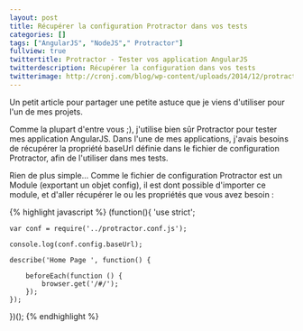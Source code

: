 ```yaml
---
layout: post
title: Récupérer la configuration Protractor dans vos tests
categories: []
tags: ["AngularJS", "NodeJS"," Protractor"]
fullview: true
twittertitle: Protractor - Tester vos application AngularJS 
twitterdescription: Récupérer la configuration dans vos tests
twitterimage: http://cronj.com/blog/wp-content/uploads/2014/12/protractor-qa-logo.png
---
```


Un petit article pour partager une petite astuce que je viens d'utiliser pour l'un de mes projets. 

Comme la plupart d'entre vous ;), j'utilise bien sûr Protractor pour tester mes application AngularJS. Dans l'une de mes applications, j'avais besoins de récupérer la propriété baseUrl définie dans le fichier de configuration Protractor, afin de l'utiliser dans mes tests. 

Rien de plus simple... Comme le fichier de configuration Protractor est un Module (exportant un objet config), il est dont possible d'importer ce module, et d'aller récupérer le ou les propriétés que vous avez besoin : 

{% highlight javascript %}
(function(){
	'use strict';

	var conf = require('../protractor.conf.js');
	
	console.log(conf.config.baseUrl);

	describe('Home Page ', function() {

		beforeEach(function () {
			browser.get('/#/');
		});
	});
})();
{% endhighlight %}